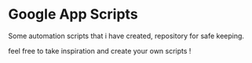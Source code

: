 # Google App Scripts

Some automation scripts that i have created, repository for safe keeping.

feel free to take inspiration and create your own scripts !